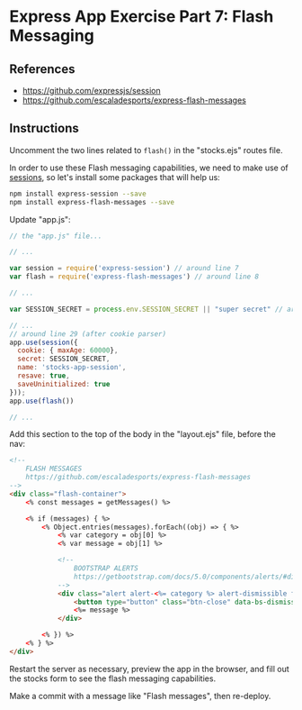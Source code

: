 # Express App Exercise Part 7: Flash Messaging

## References

  + https://github.com/expressjs/session
  + https://github.com/escaladesports/express-flash-messages

## Instructions

Uncomment the two lines related to `flash()` in the "stocks.ejs" routes file.

In order to use these Flash messaging capabilities, we need to make use of [sessions](https://developer.mozilla.org/en-US/docs/Web/API/Window/sessionStorage), so let's install some packages that will help us:

```sh
npm install express-session --save
npm install express-flash-messages --save
```

Update "app.js":

```js
// the "app.js" file...

// ...

var session = require('express-session') // around line 7
var flash = require('express-flash-messages') // around line 8

// ...

var SESSION_SECRET = process.env.SESSION_SECRET || "super secret" // around line 17 (before app initialization)

// ...
// around line 29 (after cookie parser)
app.use(session({
  cookie: { maxAge: 60000},
  secret: SESSION_SECRET,
  name: 'stocks-app-session',
  resave: true,
  saveUninitialized: true
}));
app.use(flash())

// ...

```

Add this section to the top of the body in the "layout.ejs" file, before the nav:

```html
<!--
    FLASH MESSAGES
    https://github.com/escaladesports/express-flash-messages
-->
<div class="flash-container">
    <% const messages = getMessages() %>

    <% if (messages) { %>
        <% Object.entries(messages).forEach((obj) => { %>
            <% var category = obj[0] %>
            <% var message = obj[1] %>

            <!--
                BOOTSTRAP ALERTS
                https://getbootstrap.com/docs/5.0/components/alerts/#dismissing
            -->
            <div class="alert alert-<%= category %> alert-dismissible fade show" role="alert" style="margin-bottom:0;">
                <button type="button" class="btn-close" data-bs-dismiss="alert" aria-label="Close"></button>
                <%= message %>
            </div>

        <% }) %>
    <% } %>
</div>

```

Restart the server as necessary, preview the app in the browser, and fill out the stocks form to see the flash messaging capabilities.

Make a commit with a message like "Flash messages", then re-deploy.

